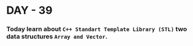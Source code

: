 # DAY - 39

### Today learn about `C++ Standart Template Library (STL)` two data structures `Array and Vector`.
